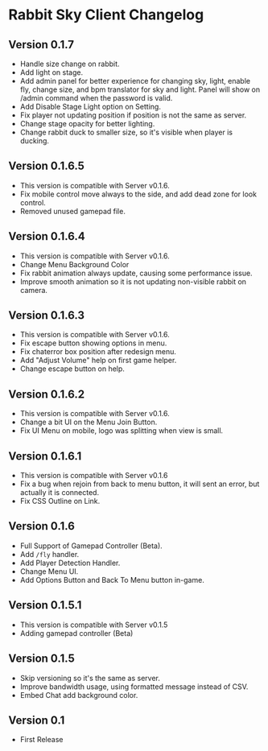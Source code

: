 # Rabbit Sky Client Changelog

## Version 0.1.7
- Handle size change on rabbit.
- Add light on stage.
- Add admin panel for better experience for changing sky, light, enable fly, change size, and bpm translator for sky and light. Panel will show on /admin command when the password is valid.
- Add Disable Stage Light option on Setting.
- Fix player not updating position if position is not the same as server.
- Change stage opacity for better lighting.
- Change rabbit duck to smaller size, so it's visible when player is ducking.

## Version 0.1.6.5
- This version is compatible with Server v0.1.6.
- Fix mobile control move always to the side, and add dead zone for look control.
- Removed unused gamepad file.

## Version 0.1.6.4
- This version is compatible with Server v0.1.6.
- Change Menu Background Color
- Fix rabbit animation always update, causing some performance issue.
- Improve smooth animation so it is not updating non-visible rabbit on camera.

## Version 0.1.6.3
- This version is compatible with Server v0.1.6.
- Fix escape button showing options in menu.
- Fix chaterror box position after redesign menu.
- Add "Adjust Volume" help on first game helper.
- Change escape button on help.

## Version 0.1.6.2
- This version is compatible with Server v0.1.6.
- Change a bit UI on the Menu Join Button.
- Fix UI Menu on mobile, logo was splitting when view is small.

## Version 0.1.6.1
- This version is compatible with Server v0.1.6
- Fix a bug when rejoin from back to menu button, it will sent an error, but actually it is connected.
- Fix CSS Outline on Link.

## Version 0.1.6
- Full Support of Gamepad Controller (Beta).
- Add `/fly` handler.
- Add Player Detection Handler.
- Change Menu UI.
- Add Options Button and Back To Menu button in-game.

## Version 0.1.5.1
- This version is compatible with Server v0.1.5
- Adding gamepad controller (Beta)

## Version 0.1.5
- Skip versioning so it's the same as server.
- Improve bandwidth usage, using formatted message instead of CSV.
- Embed Chat add background color.

## Version 0.1
- First Release